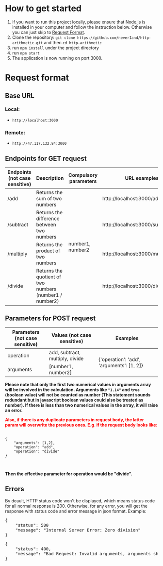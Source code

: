 <h1>How to get started</h1>

<ol>
    <li>
          If you want to run this project locally, please ensure that <a href="https://nodejs.org/">Node.js</a> is installed in your computer and follow the instruction below. Otherwise you can just skip to <a href="#request-format"> Request Format</a>.
         </li>
    <li>
          Clone the repository:
          <code
            >git clone https://github.com/neverIand/http-arithmetic.git</code
          >
          and then <code>cd http-arithmetic</code>
        </li>
    <li>run <code>npm install</code> under the project directory</li>
    <li>run <code>npm start</code></li>
    <li>The application is now running on port 3000.</li>
</ol>

<h1 id="request-format">Request format</h1>

<h2>Base URL</h2>

<h3>Local: </h3>
<p>
    <ul>
          <li><code>http://localhost:3000</code></li>
    </ul>
</p>
<h3>Remote:</h3>
<p> 
      <ul>
        <li><code>http://47.117.132.84:3000</code></li>
     </ul>
</p>

<h2>Endpoints for GET request</h2>

  <table>
        <thead>
          <tr>
            <th>Endpoints <br>(not case sensitive)</th>
            <th>Description</th>
            <th>Compulsory parameters</th>
            <th>URL examples</th>
          </tr>
        </thead>
        <tbody>
          <tr>
            <td>/add</td>
            <td>Returns the sum of two numbers</td>
            <td rowspan="4">number1, number2</td>
            <td>http://localhost:3000/add/1/2</td>
          </tr>
          <tr>
            <td>/subtract</td>
            <td>Returns the difference between two numbers</td>
            <td>http://localhost:3000/subtract/5/3</td>
          </tr>
          <tr>
            <td>/multiply</td>
            <td>Returns the product of two numbers</td>
            <td>http://localhost:3000/multiply/6/7</td>
          </tr>
          <tr>
            <td>/divide</td>
            <td>
              Returns the quotient of two numbers <br />(number1 / number2)
            </td>
            <td>http://localhost:3000/divide/16/4</td>
          </tr>
        </tbody>
      </table>

<h2>Parameters for POST request</h2>

  <table>
        <thead>
          <tr>
            <th>Parameters<br>(not case sensitive)</th>
            <th>Values (not case sensitive)</th>
            <th>Examples</th>
          </tr>
        </thead>
        <tbody>
          <tr>
            <td>operation</td>
            <td>add, subtract, multiply, divide</td>
            <td rowspan="2">{'operation': 'add', 'arguments': [1, 2]}</td>
          </tr>
          <tr>
            <td>arguments</td>
            <td>[number1, number2]</td>
          </tr>
        </tbody>
      </table>

<p><strong>Please note that only the first two numerical values in arguments array will be involved in the calculation. Arguments like <code>"1.14"</code> and <code>true</code> (boolean value) will not be counted as number (This statement sounds redundant but in javascript boolean values could also be treated as number). If there is less than two numerical values in the array, it will raise an error.</strong>
      </p>

<p style="color: red;"><strong>
        Also, if there is any duplicate parameters in request body, the latter param will overwrite the previous ones. E.g. if the request body looks like:
      </strong>
      <p>
      <pre>
        <code>
{
    "arguments": [1,2],
    "operation": "add",
    "operation": "divide"
}
        </code>
      </pre>
    </p>
    <strong>Then the effective parameter for operation would be "divide".</strong>
      </p>

<h2>Errors</h2>

  <p>
        By deault, HTTP status code won't be displayed, which means status code
        for all normal response is 200. Otherwise, for any error, you will get
        the response with status code and error message in json format. Example:
      </p>

<pre>
{
    "status": 500
    "message": "Internal Server Error: Zero division"
}
</pre>   


<pre>
{
    "status": 400,
    "message": "Bad Request: Invalid arguments, arguments should be a numerical value"
}
</pre>   
